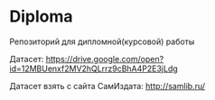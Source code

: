 # Diploma
Репозиторий для дипломной(курсовой) работы 

Датасет: https://drive.google.com/open?id=12MBUenxf2MV2hQLrrz9cBhA4P2E3jLdg

Датасет взять с сайта СамИздата: http://samlib.ru/
